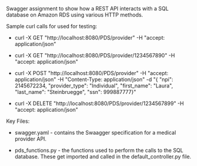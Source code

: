 Swagger assignment to show how a REST API interacts with a SQL database on Amazon RDS using various HTTP methods.

Sample curl calls for used for testing:

- curl -X GET "http://localhost:8080/PDS/provider" -H "accept: application/json"	

- curl -X GET "http://localhost:8080/PDS/provider/1234567890" -H  "accept: application/json"

- curl -X POST "http://localhost:8080/PDS/provider" -H  "accept: application/json" -H  "Content-Type: application/json" -d "{  \"npi\": 2145672234, \"provider_type\": \"Individual\", \"first_name\": \"Laura\", \"last_name\": \"Steinbruegge\", \"ssn\": 999887777}"

- curl -X DELETE "http://localhost:8080/PDS/provider/1234567899" -H  "accept: application/json"

Key Files:

- swagger.yaml - contains the Swaagger specification for a medical provider API.

- pds_functions.py - the functions used to perform the calls to the SQL database. These get imported and called in the default_controller.py file.
